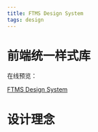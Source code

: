 ```yaml
---
title: FTMS Design System
tags: design
---
```




# 前端统一样式库

在线预览： 

[FTMS Design System](./ftmsSpec/index.html)



# 设计理念
